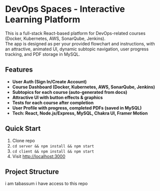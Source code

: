 # DevOps Spaces - Interactive Learning Platform

This is a full-stack React-based platform for DevOps-related courses (Docker, Kubernetes, AWS, SonarQube, Jenkins).  
The app is designed as per your provided flowchart and instructions, with an attractive, animated UI, dynamic subtopic navigation, user progress tracking, and PDF storage in MySQL.

## Features
- **User Auth (Sign In/Create Account)**
- **Course Dashboard (Docker, Kubernetes, AWS, SonarQube, Jenkins)**
- **Subtopics for each course (auto-generated from docs)**
- **Attractive UI with button effects & graphics**
- **Tests for each course after completion**
- **User Profile with progress, completed PDFs (saved in MySQL)**
- **Tech: React, Node.js/Express, MySQL, Chakra UI, Framer Motion**

## Quick Start

1. Clone repo
2. `cd server && npm install && npm start`
3. `cd client && npm install && npm start`
4. Visit [http://localhost:3000](http://localhost:3000)

## Project Structure
i am tabassum i have access to this repo